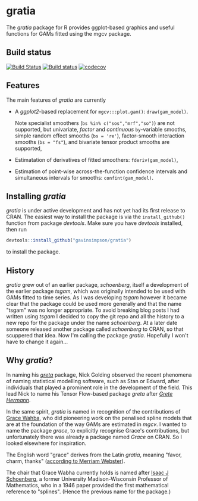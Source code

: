 # gratia

The *gratia* package for R provides ggplot-based graphics and useful functions for GAMs fitted using the mgcv package.

## Build status

[![Build Status](https://travis-ci.org/gavinsimpson/gratia.svg?branch=master)](https://travis-ci.org/gavinsimpson/gratia) [![Build status](https://ci.appveyor.com/api/projects/status/w7pj8773t5b8fxkb/branch/master?svg=true)](https://ci.appveyor.com/project/gavinsimpson/gratia/branch/master) [![codecov](https://codecov.io/gh/gavinsimpson/gratia/branch/master/graph/badge.svg)](https://codecov.io/gh/gavinsimpson/gratia)

## Features

The main features of *gratia* are currently

* A *ggplot2*-based replacement for `mgcv:::plot.gam()`: `draw(gam_model)`.

    Note specialist smoothers (`bs %in% c("sos","mrf","so")`) are not supported, but univariate, *factor* and *continuous* `by`-variable smooths, simple random effect smooths (`bs = 're'`), factor-smooth interaction smooths (`bs = "fs"`), and bivariate tensor product smooths are supported,

* Estimatation of derivatives of fitted smoothers: `fderiv(gam_model)`,

* Estimation of point-wise across-the-function confidence intervals and simultaneous intervals for smooths: `confint(gam_model)`.

## Installing *gratia*

*gratia* is under active development and has not yet had its first release to CRAN. The easiest way to install the package is via the `install_github()` function from package *devtools*. Make sure you have *devtools* installed, then run

```r
devtools::install_github("gavinsimpson/gratia")
```

to install the package.

## History

*gratia* grew out of an earlier package, *schoenberg*, itself a development of the earlier package *tsgam*, which was originally intended to be used with GAMs fitted to time series. As I was developing *tsgam* however it became clear that the package could be used more generally and that the name "tsgam" was no longer appropriate. To avoid breaking blog posts I had written using *tsgam* I decided to copy the git repo and all the history to a new repo for the package under the name *schoenberg*. At a later date someone released another package called *schoenberg* to CRAN, so that scuppered that idea. Now I'm calling the package *gratia*. Hopefully I won't have to change it again…

## Why *gratia*?

In naming his [*greta*](https://github.com/greta-dev/greta) package, Nick Golding observed the recent phenomena of naming statistical modelling software, such as Stan or Edward, after individuals that played a prominent role in the development of the field. This lead Nick to name his Tensor Flow-based package *greta* after [*Grete Hermann*](https://greta-stats.org/articles/webpages/why_greta.html).

In the same spirit, *gratia* is named in recognition of the contributions of [Grace Wahba](https://en.wikipedia.org/wiki/Grace_Wahba), who did pioneering work on the penalised spline models that are at the foundation of the way GAMs are estimated in *mgcv*. I wanted to name the package *grace*, to explicitly recognise Grace's contributions, but unfortunately there was already a package named *Grace* on CRAN. So I looked elsewhere for inspiration.

The English word "grace" derives from the Latin *gratia*, meaning "favor, charm, thanks" ([according to Merriam Webster](https://www.merriam-webster.com/dictionary/grace)).

The chair that Grace Wabha currently holds is named after [Isaac J Schoenberg](https://en.wikipedia.org/wiki/Isaac_Jacob_Schoenberg), a former University Madison-Wisconsin Professor of Mathematics, who in a 1946 paper provided the first mathematical reference to "splines". (Hence the previous name for the package.)
